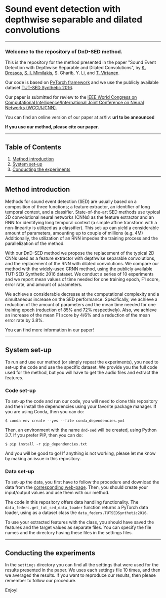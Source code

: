 # Sound event detection with depthwise separable and dilated convolutions

----

### Welcome to the repository of DnD-SED method. 

This is the repository for the method presented in the paper 
"Sound Event Detection with Depthwise Separable and Dilated Convolutions", by 
[K. Drossos](#https://tutcris.tut.fi/portal/en/persons/konstantinos-drosos(b1070370-5156-4280-b354-6291618bb965).html), 
[S. I. Mimilakis](#https://www.idmt.fraunhofer.de/en/institute/doctorands/mimilakis.html), 
S. Gharib, 
Y. Li, 
and [T. Virtanen](#https://tutcris.tut.fi/portal/en/persons/tuomas-virtanen(210e58bb-c224-40a9-bf6c-5b786297e841).html).

Our code is based on [PyTorch framework](#https://pytorch.org/) 
and we use the publicly available dataset 
[TUT-SED Synthetic 2016](#http://www.cs.tut.fi/sgn/arg/taslp2017-crnn-sed/tut-sed-synthetic-2016). 

Our paper is submitted for review to the [IEEE World Congress on Computational 
Intelligence/International Joint Conference on Neural Networks 
(WCCI/IJCNN)](#https://wcci2020.org/).  

You can find an online version of our paper at arXiv: __url to be announced__

**If you use our method, please cite our paper.**  

----

## Table of Contents
1. [Method introduction](#method-introduction)
2. [System set-up](#system-set-up)
3. [Conducting the experiments](#conducting-the-experiments)

----

## Method introduction

Methods for sound event detection (SED) are usually based on a composition
of three functions; a feature extractor, an identifier of long temporal context, and a
classifier. State-of-the-art SED methods use typical 2D convolutional neural networks (CNNs)
as the feature extractor and an RNN for identifying long temporal context (a simple 
affine transform with a non-linearity is utilized as a classifier). This set-up can 
yield a considerable amount of parameters, amounting up to couple of millions (e.g. 4M)
Additionally, the utilization of an RNN impedes the training process and the parallelization
of the method.  

With our DnD-SED method we propose the replacement of the typical 2D CNNs used as a 
feature extractor with depthwise separable convolutions, and the replacement of the
RNN with dilated convolutions. We compare our method with the widely-used CRNN method,
using the publicly available TUT-SED Synthetic 2016 dataset. We conduct a series of 
10 experiments and we report mean values of time needed for one training epoch, F1 score,
error rate, and amount of parameters.   

We achieve a considerable decrease at the computational complexity and a simultaneous
increase on the SED performance. Specifically, we achieve a reduction of the amount of 
parameters and the mean time needed for one training epoch (reduction of 85% and 72% 
respectively). Also, we achieve an increase of the mean F1 score by 4/6% and a reduction
of the mean error rate by 3.8%. 

You can find more information in our paper!

----

## System set-up

To run and use our method (or simply repeat the experiments), you need to set-up
the code and use the specific dataset. We provide you the full code used for the
method, but you will have to get the audio files and extract the features.   

### Code set-up

To set-up the code and run our code, you will need to clone this repository and
then install the dependencies using your favorite package manager. If you are 
using Conda, then you can do: 

````shell script
$ conda env create --yes --file conda_dependencies.yml
```` 

Then, an environment with the name `dnd-sed` will be created, using Python 3.7. If
you prefer PIP, then you can do:

````shell script
$ pip install -r pip_dependencies.txt
````

And you will be good to go! If anything is not working, please let me know by
making an issue in this repository. 

### Data set-up

To set-up the data, you first have to follow the procedure and download the
data from the [corresponding web-page](#http://www.cs.tut.fi/sgn/arg/taslp2017-crnn-sed/tut-sed-synthetic-2016).
Then, you should create your input/output values and use them with our method.

The code in this repository offers data handling functionality. The 
`data_feders.get_tut_sed_data_loader` function returns a PyTorch data loader, using as
a dataset class the `data_feders.TUTSEDSynthetic2016`. 

To use your extracted features with the class, you should have saved the features
and the target values as separate files. You can specify the file names and the
directory having these files in the settings files. 

----

## Conducting the experiments

In the `settings` directory you can find all the settings that were used for the
results presented in the paper. We uses each settings file 10 times, and then we
averaged the results. If you want to reproduce our results, then please remember 
to follow our procedure. 

Enjoy!
 
